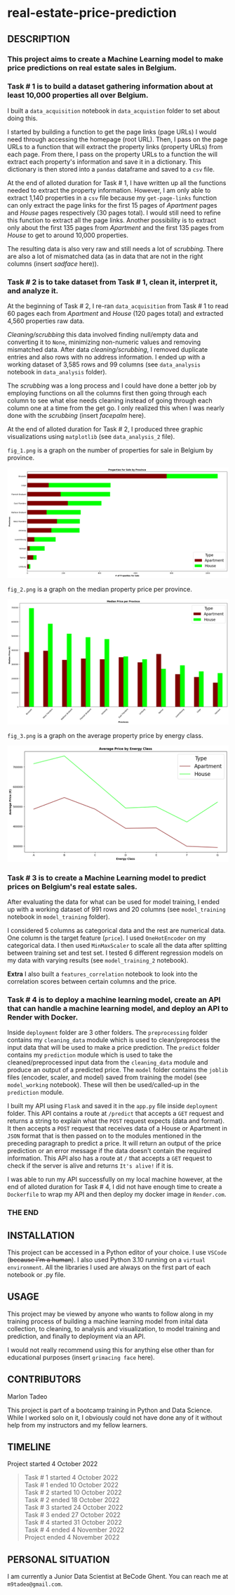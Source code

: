 # real-estate-price-prediction

## DESCRIPTION

### This project aims to create a Machine Learning model to make price predictions on real estate sales in Belgium.

### Task # 1 is to build a dataset gathering information about at least 10,000 properties all over Belgium.

I built a `data_acquisition` notebook in `data_acquistion` folder to set about doing this.

I started by building a function to get the page links (page URLs) I would need through accessing the homepage (root URL). Then, I pass on the page URLs to a function that will extract the property links (property URLs) from each page. From there, I pass on the property URLs to a function the will extract each property's information and save it in a dictionary. This dictionary is then stored into a `pandas` dataframe and saved to a `csv` file.

At the end of alloted duration for Task # 1, I have written up all the functions needed to extract the property information. However, I am only able to extract 1,140 properties in a `csv` file because my `get-page-links` function can only extract the page links for the first 15 pages of *Apartment* pages and *House* pages respectively (30 pages total). I would still need to refine this function to extract all the page links. Another possibility is to extract only about the first 135 pages from *Apartment* and the first 135 pages from *House* to get to around 10,000 properties.

The resulting data is also very raw and still needs a lot of *scrubbing*. There are also a lot of mismatched data (as in data that are not in the right columns (insert *sadface* here)).

### Task # 2 is to take dataset from Task # 1, clean it, interpret it, and analyze it.

At the beginning of Task # 2, I re-ran `data_acquisition` from Task # 1 to read 60 pages each from *Apartment* and *House* (120 pages total) and extracted 4,560 properties raw data.

*Cleaning/scrubbing* this data involved finding null/empty data and converting it to `None`, minimizing non-numeric values and removing mismatched data. After data *cleaning/scrubbing*, I removed duplicate entries and also rows with no address information. I ended up with a working dataset of 3,585 rows and 99 columns (see `data_analysis` notebook in `data_analysis` folder).

The *scrubbing* was a long process and I could have done a better job by employing functions on all the columns first then going through each column to see what else needs cleaning instead of going through each column one at a time from the get go. I only realized this when I was nearly done with the *scrubbing* (insert *facepalm* here).

At the end of alloted duration for Task # 2, I produced three graphic visualizations using `matplotlib` (see `data_analysis_2` file). 

`fig_1.png` is a graph on the number of properties for sale in Belgium by province.

![alt text](https://github.com/m9tadeo/real-estate-price-prediction/blob/main/data_analysis/fig_1.png)

`fig_2.png` is a graph on the median property price per province.

![alt text](https://github.com/m9tadeo/real-estate-price-prediction/blob/main/data_analysis/fig_2.png)

`fig_3.png` is a graph on the average property price by energy class.

![alt text](https://github.com/m9tadeo/real-estate-price-prediction/blob/main/data_analysis/fig_3.png)

### Task # 3 is to create a Machine Learning model to predict prices on Belgium's real estate sales.

After evaluating the data for what can be used for model training, I ended up with a working dataset of 991 rows and 20 columns (see `model_training` notebook in `model_training` folder). 

I considered 5 columns as categorical data and the rest are numerical data. One column is the target feature (`price`). I used `OneHotEncoder` on my categorical data. I then used `MinMaxScaler` to scale all the data after splitting between training set and test set. I tested 6 different regression models on my data with varying results (see `model_training_2` notebook).

**Extra** I also built a `features_correlation` notebook to look into the correlation scores between certain columns and the price.

### Task # 4 is to deploy a machine learning model, create an API that can handle a machine learning model, and deploy an API to Render with Docker.

Inside `deployment` folder are 3 other folders. The `preprocessing` folder contains my `cleaning_data` module which is used to clean/preprocess the input data that will be used to make a price prediction. The `predict` folder contains my `prediction` module which is used to take the cleaned/preprocessed input data from the `cleaning_data` module and produce an output of a predicted price. The `model` folder contains the `joblib` files (encoder, scaler, and model) saved from training the model (see `model_working` notebook). These will then be used/called-up in the `prediction` module.

I built my API using `Flask` and saved it in the `app.py` file inside `deployment` folder. This API contains a route at `/predict` that accepts a `GET` request and returns a string to explain what the `POST` request expects (data and format). It then accepts a `POST` request that receives data of a House or Apartment in `JSON` format that is then passed on to the modules mentioned in the preceding paragraph to predict a price. It will return an output of the price prediction or an error message if the data doesn't contain the required information. This API also has a route at `/` that accepts a `GET` request to check if the server is alive and returns `It's alive!` if it is.

I was able to run my API successfully on my local machine however, at the end of alloted duration for Task # 4, I did not have enough time to create a `Dockerfile` to wrap my API and then deploy my docker image in `Render.com`.

### THE END

## INSTALLATION

This project can be accessed in a Python editor of your choice. I use `VSCode` (~~because I'm a human~~). I also used Python 3.10 running on a `virtual environment`. All the libraries I used are always on the first part of each notebook or .py file.

## USAGE

This project may be viewed by anyone who wants to follow along in my training process of building a machine learning model from inital data collection, to cleaning, to analysis and visualization, to model training and prediction, and finally to deployment via an API.

I would not really recommend using this for anything else other than for educational purposes (insert `grimacing face` here).

## CONTRIBUTORS

Marlon Tadeo

This project is part of a bootcamp training in Python and Data Science. While I worked solo on it, I obviously could not have done any of it without help from my instructors and my fellow learners.

## TIMELINE

Project started 4 October 2022  
> Task # 1 started 4 October 2022  
> Task # 1 ended 10 October 2022  
> Task # 2 started 10 October 2022  
> Task # 2 ended 18 October 2022  
> Task # 3 started 24 October 2022  
> Task # 3 ended 27 October 2022  
> Task # 4 started 31 October 2022  
> Task # 4 ended 4 November 2022  
Project ended 4 November 2022

## PERSONAL SITUATION
I am currently a Junior Data Scientist at BeCode Ghent. You can reach me at `m9tadeo@gmail.com`.
